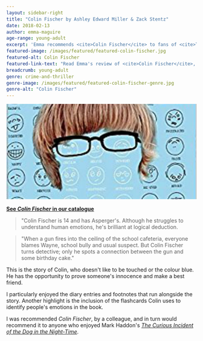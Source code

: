 ```yaml
---
layout: sidebar-right
title: "Colin Fischer by Ashley Edward Miller & Zack Stentz"
date: 2018-02-13
author: emma-maguire
age-range: young-adult
excerpt: 'Emma recommends <cite>Colin Fischer</cite> to fans of <cite>The Curious Incident of the Dog in the Night-Time</cite>.'
featured-image: /images/featured/featured-colin-fischer.jpg
featured-alt: Colin Fischer
featured-link-text: "Read Emma's review of <cite>Colin Fischer</cite>, by Ashley Edward Miller & Zack Stentz."
breadcrumb: young-adult
genre: crime-and-thriller
genre-image: /images/featured/featured-colin-fischer-genre.jpg
genre-alt: "Colin Fischer"
---
```


![Colin Fischer](/images/featured/featured-colin-fischer.jpg)

**[See <cite>Colin Fischer</cite> in our catalogue](https://suffolk.spydus.co.uk/cgi-bin/spydus.exe/ENQ/OPAC/BIBENQ?BRN=1294323)**

> "Colin Fischer is 14 and has Asperger's. Although he struggles to understand human emotions, he's brilliant at logical deduction.

> "When a gun fires into the ceiling of the school cafeteria, everyone blames Wayne, school bully and usual suspect. But Colin Fischer turns detective; only he spots a connection between the gun and some birthday cake."

This is the story of Colin, who doesn't like to be touched or the colour blue. He has the opportunity to prove someone's innocence and make a best friend.

I particularly enjoyed the diary entries and footnotes that run alongside the story. Another highlight is the inclusion of the flashcards Colin uses to identify people's emotions in the book.

I was recommended <cite>Colin Fischer</cite>, by a colleague, and in turn would recommend it to anyone who enjoyed Mark Haddon's [<cite>The Curious Incident of the Dog in the Night-Time</cite>](https://suffolk.spydus.co.uk/cgi-bin/spydus.exe/ENQ/OPAC/BIBENQ?BRN=1619086).
